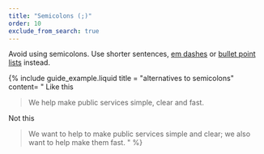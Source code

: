 ```yaml
---
title: "Semicolons (;)"
order: 10
exclude_from_search: true
---
```


Avoid using semicolons. Use shorter sentences, [em dashes](#em-dashes) or [bullet point lists](/content-structure/#bullet-point-lists) instead.

{% include guide_example.liquid
  title = "alternatives to semicolons"
  content= "
Like this

> We help make public services simple, clear and fast.

Not this

> We want to help to make public services simple and clear; we also want to help make them fast.
"
%}
